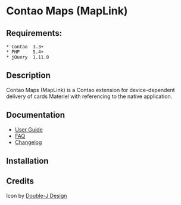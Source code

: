 Contao Maps (MapLink)
======================

Requirements:
----------------------
    * Contao  3.3+
    * PHP     5.4+
    * jQuery  1.11.0

Description
----------------------
Contao Maps (MapLink) is a Contao extension for device-dependent delivery of cards Materiel with referencing to the native application.


Documentation
----------------------
 * [User Guide][2]
 * [FAQ][3]
 * [Changelog][4]


Installation
----------------------


Credits
----------------------
Icon by [Double-J Design][1]
    
[1]: http://www.doublejdesign.co.uk
[2]: notlinkedyet
[3]: notlinkedyet
[4]: notlinkedyet